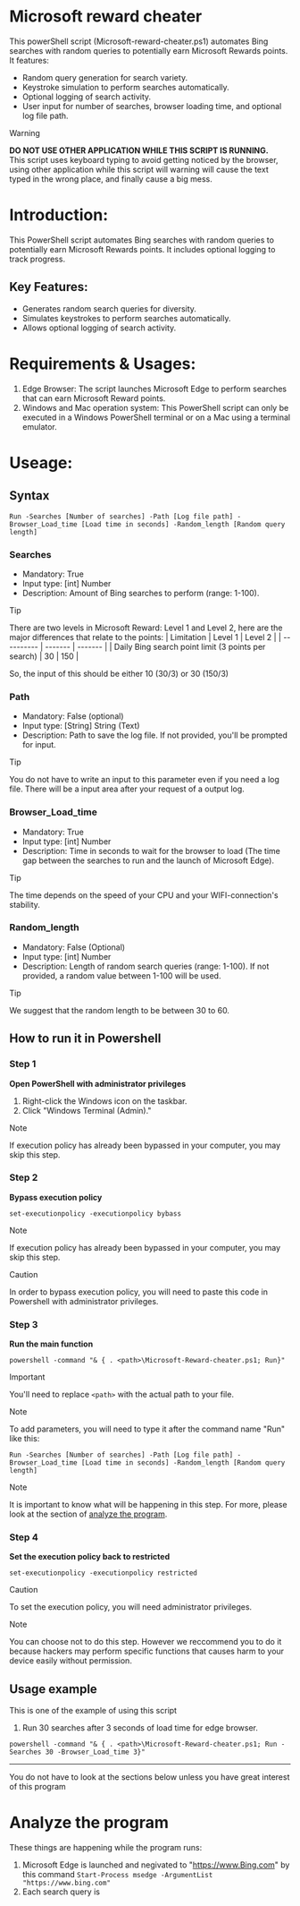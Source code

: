 # Microsoft reward cheater
This powerShell script (Microsoft-reward-cheater.ps1) automates Bing searches with random queries to potentially earn Microsoft Rewards points. It features:

* Random query generation for search variety.
* Keystroke simulation to perform searches automatically.
* Optional logging of search activity.
* User input for number of searches, browser loading time, and optional log file path.

> [!WARNING]
> **DO NOT USE OTHER APPLICATION WHILE THIS SCRIPT IS RUNNING.** <br>
> This script uses keyboard typing to avoid getting noticed by the browser, using other application while this script will warning will cause the text typed in the wrong place, and finally cause a big mess.

# Introduction:
This PowerShell script automates Bing searches with random queries to potentially earn Microsoft Rewards points. It includes optional logging to track progress.

## Key Features:
* Generates random search queries for diversity.
* Simulates keystrokes to perform searches automatically.
* Allows optional logging of search activity.

# Requirements & Usages:

1. Edge Browser: The script launches Microsoft Edge to perform searches that can earn Microsoft Reward points.
2. Windows and Mac operation system: This PowerShell script can only be executed in a Windows PowerShell terminal or on a Mac using a terminal emulator.

# Useage:

## Syntax
```
Run -Searches [Number of searches] -Path [Log file path] -Browser_Load_time [Load time in seconds] -Random_length [Random query length]
```
### Searches
* Mandatory: True
* Input type: [int] Number
* Description: Amount of Bing searches to perform (range: 1-100).
> [!TIP]
> There are two levels in Microsoft Reward: Level 1 and Level 2, here are the major differences that relate to the points:
> | Limitation | Level 1 | Level 2 |
> | ---------- | ------- | ------- |
> | Daily Bing search point limit (3 points per search) | 30 | 150 |
>
> So, the input of this should be either 10 (30/3) or 30 (150/3)
### Path
* Mandatory: False (optional)
* Input type: [String] String (Text)
* Description: Path to save the log file. If not provided, you'll be prompted for input.
> [!TIP]
> You do not have to write an input to this parameter even if you need a log file. There will be a input area after your request of a output log.
### Browser_Load_time
* Mandatory: True
* Input type: [int] Number
* Description: Time in seconds to wait for the browser to load (The time gap between the searches to run and the launch of Microsoft Edge).
> [!TIP]
> The time depends on the speed of your CPU and your WIFI-connection's stability.

### Random_length 
* Mandatory: False (Optional)
* Input type: [int] Number
* Description: Length of random search queries (range: 1-100). If not provided, a random value between 1-100 will be used.
> [!TIP]
> We suggest that the random length to be between 30 to 60. 
## How to run it in Powershell
### Step 1 
  **Open PowerShell with administrator privileges**<br>
  1.  Right-click the Windows icon on the taskbar.<br>
  2.  Click "Windows Terminal (Admin)."
> [!NOTE]
> If execution policy has already been bypassed in your computer, you may skip this step.

### Step 2
  **Bypass execution policy**<br>
```
set-executionpolicy -executionpolicy bybass
```
> [!NOTE]
> If execution policy has already been bypassed in your computer, you may skip this step.

> [!CAUTION]
> In order to bypass execution policy, you will need to paste this code in Powershell with administrator privileges.
### Step 3
**Run the main function**<br>
```
powershell -command "& { . <path>\Microsoft-Reward-cheater.ps1; Run}"
```
> [!IMPORTANT]
> You'll need to replace ```<path>``` with the actual path to your file.

> [!NOTE]
> To add parameters, you will need to type it after the command name "Run" like this:
> ```
> Run -Searches [Number of searches] -Path [Log file path] -Browser_Load_time [Load time in seconds] -Random_length [Random query length]
> ```

> [!NOTE]
> It is important to know what will be happening in this step. For more, please look at the section of [analyze the program](#Analyze-the-program).

### Step 4
**Set the execution policy back to restricted**
```
set-executionpolicy -executionpolicy restricted
```
> [!CAUTION]
> To set the execution policy, you will need administrator privileges.

> [!NOTE]
> You can choose not to do this step. However we reccommend you to do it because hackers may perform specific functions that causes harm to your device easily without permission.
## Usage example
This is one of the example of using this script
1. Run 30 searches after 3 seconds of load time for edge browser.
```
powershell -command "& { . <path>\Microsoft-Reward-cheater.ps1; Run -Searches 30 -Browser_Load_time 3}"
```

-----------------------------------------
You do not have to look at the sections below unless you have great interest of this program

# Analyze the program
These things are happening while the program runs:
1. Microsoft Edge is launched and negivated to "https://www.Bing.com" by this command `Start-Process msedge -ArgumentList "https://www.bing.com"`
2. Each search query is <!---->
